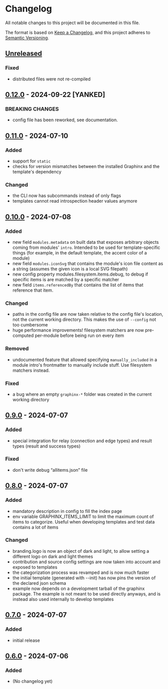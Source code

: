 # Changelog

All notable changes to this project will be documented in this file.

The format is based on [Keep a Changelog](https://keepachangelog.com/en/1.0.0/),
and this project adheres to [Semantic Versioning](https://semver.org/spec/v2.0.0.html).

## [Unreleased]

### Fixed

- distributed files were not re-compiled 

## [0.12.0] - 2024-09-22 [YANKED]

### BREAKING CHANGES

- config file has been reworked, see documentation.  

## [0.11.0] - 2024-07-10

### Added

- support for `static`
- checks for version mismatches between the installed Graphinx and the template's dependency

### Changed

- the CLI now has subcommands instead of only flags
- templates cannot read introspection header values anymore

## [0.10.0] - 2024-07-08

### Added

- new field `modules.metadata` on built data that exposes arbitrary objects coming from modules' `intro`. Intended to be used for template-specific things (for example, in the default template, the accent color of a module)
- new field `modules.iconSvg` that contains the module's icon file content as a string (assumes the given icon is a local SVG filepath)
- new config property modules.filesystem.items.debug, to debug if specific items is are matched by a specific matcher
- new field `items.referencedBy` that contains the list of items that reference that item.

### Changed

- paths in the config file are now taken relative to the config file's location, not the current working directory. This makes the use of `--config` not too cumbersome
- huge performance improvements! filesystem matchers are now pre-computed per-module before being run on every item

### Removed

- undocumented feature that allowed specifying `manually_included` in a module intro's frontmatter to manually include stuff. Use filesystem matchers instead.

### Fixed

- a bug where an empty `graphinx-*` folder was created in the current working directory

## [0.9.0] - 2024-07-07

### Added

- special integration for relay (connection and edge types) and result types (result and success types)

### Fixed

- don't write debug “allitems.json” file

## [0.8.0] - 2024-07-07

### Added

- mandatory description in config to fill the index page
- env variable GRAPHINX_ITEMS_LIMIT to limit the maximum count of items to categorize. Useful when developing templates and test data contains a lot of items

### Changed

- branding.logo is now an object of dark and light, to allow setting a different logo on dark and light themes
- contribution and source config settings are now taken into account and exposed to templates
- the categorization process was revamped and is now much faster
- the initial template (generated with --init) has now pins the version of the declared json schema
- example now depends on a development tarball of the graphinx package. The example is not meant to be used directly anyways, and is instead also used internally to develop templates

## [0.7.0] - 2024-07-07

### Added

- initial release

## [0.6.0] - 2024-07-06

### Added

- (No changelog yet)

[Unreleased]: https://github.com/graphinx/graphinx/compare/v0.12.0...HEAD
[0.12.0]: https://github.com/graphinx/graphinx/compare/v0.11.0...v0.12.0
[0.11.0]: https://github.com/graphinx/graphinx/compare/v0.10.0...v0.11.0
[0.10.0]: https://github.com/graphinx/graphinx/compare/v0.9.0...v0.10.0
[0.9.0]: https://github.com/graphinx/graphinx/compare/v0.8.0...v0.9.0
[0.8.0]: https://github.com/graphinx/graphinx/compare/v0.7.0...v0.8.0
[0.7.0]: https://github.com/graphinx/graphinx/compare/v0.6.0...v0.7.0
[0.6.0]: https://github.com/graphinx/graphinx/releases/tag/v0.6.0

[//]: # (C3-2-DKAC:GGH:Hgithub.com:Rgraphinx/graphinx:Tv{t})
